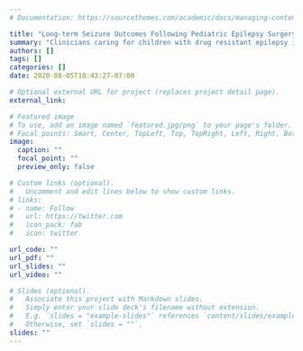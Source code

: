 ```yaml
---
# Documentation: https://sourcethemes.com/academic/docs/managing-content/

title: "Long-term Seizure Outcomes Following Pediatric Epilepsy Surgery in Children with Hemispheric Lesions: Hemispherectomy vs Limited Resections"
summary: "Clinicians caring for children with drug resistant epilepsy in the setting of large hemispheric or multilobar lesions are often faced with a difficult surgical decision. Hemispherectomy incurs significant deficits, but has a better chance of seizure freedom. In contrast, smaller lobar/multilobar resections may limit deficits but if unsuccessful lead to multiple surgeries and may prolong time to seizure freedom.  This decision becomes especially difficult in patients with minor or no existing deficits. The present study explores the  longitudinal seizure outcomes and developmental trajectories of patients for whom both surgical options were considered."
authors: []
tags: []
categories: []
date: 2020-08-05T10:43:27-07:00

# Optional external URL for project (replaces project detail page).
external_link:

# Featured image
# To use, add an image named `featured.jpg/png` to your page's folder.
# Focal points: Smart, Center, TopLeft, Top, TopRight, Left, Right, BottomLeft, Bottom, BottomRight.
image:
  caption: ""
  focal_point: ""
  preview_only: false

# Custom links (optional).
#   Uncomment and edit lines below to show custom links.
# links:
# - name: Follow
#   url: https://twitter.com
#   icon_pack: fab
#   icon: twitter

url_code: ""
url_pdf: ""
url_slides: ""
url_video: ""

# Slides (optional).
#   Associate this project with Markdown slides.
#   Simply enter your slide deck's filename without extension.
#   E.g. `slides = "example-slides"` references `content/slides/example-slides.md`.
#   Otherwise, set `slides = ""`.
slides: ""
---
```

